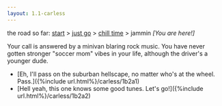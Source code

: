 ```yaml
---
layout: 1.1-carless
---
```

<nav class="wrap">the road so far: <a href="{%include url.html%}/carless/go">start</a> > <a href="{%include url.html%}/carless/1b">just go</a> > <a href="{%include url.html%}/carless/1b2">chill time</a> > jammin <i>[You are here!]</i></nav><a id="text"></a>

Your call is answered by a minivan blaring rock music. You have never gotten stronger "soccer mom" vibes in your life, although the driver's a younger dude.

- [Eh, I'll pass on the suburban hellscape, no matter who's at the wheel. Pass.]({%include url.html%}/carless/1b2a1)
- [Hell yeah, this one knows some good tunes. Let's go!]({%include url.html%}/carless/1b2a2)